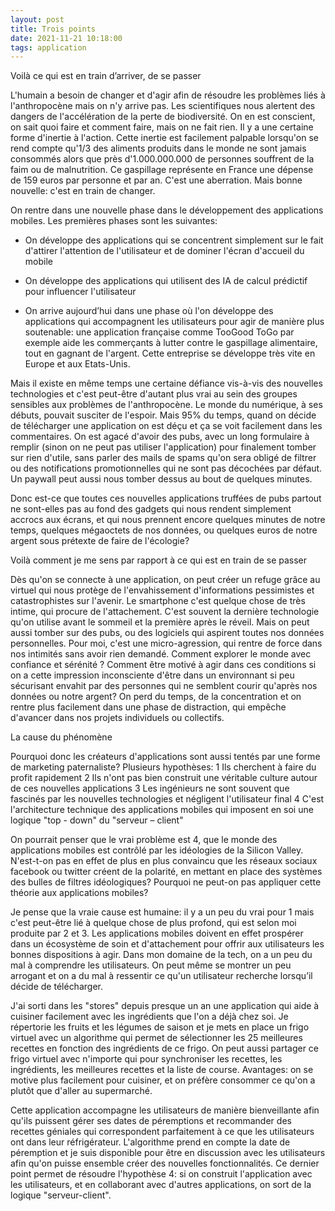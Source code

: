 ```yaml
---
layout: post
title: Trois points
date: 2021-11-21 10:18:00
tags: application
---
```


Voilà ce qui est en train d’arriver, de se passer

L'humain a besoin de changer et d'agir afin de résoudre les problèmes liés à l'anthropocène mais on n'y arrive pas. Les scientifiques nous alertent des dangers de l'accélération de la perte de biodiversité. On en est conscient, on sait quoi faire et comment faire, mais on ne fait rien. Il y a une certaine forme d'inertie à l'action. 
Cette inertie est facilement palpable lorsqu'on se rend compte qu'1/3 des aliments produits dans le monde ne sont jamais consommés alors que près d'1.000.000.000 de personnes souffrent de la faim ou de malnutrition. Ce gaspillage représente en France une dépense de 159 euros par personne et par an. C'est une aberration.
Mais bonne nouvelle: c'est en train de changer. 

On rentre dans une nouvelle phase dans le développement des applications mobiles. Les premières phases sont les suivantes:

- On développe des applications qui se concentrent simplement sur le fait d'attirer l'attention de l'utilisateur et de dominer l'écran d'accueil du mobile

- On développe des applications qui utilisent des IA de calcul prédictif pour influencer l'utilisateur

- On arrive aujourd’hui dans une phase où l'on développe des applications qui accompagnent les utilisateurs pour agir de manière plus soutenable: une application française comme TooGood ToGo par exemple aide les commerçants à lutter contre le gaspillage alimentaire, tout en gagnant de l'argent. Cette entreprise se développe très vite en Europe et aux Etats-Unis.

Mais il existe en même temps une certaine défiance vis-à-vis des nouvelles technologies et c'est peut-être d'autant plus vrai au sein des groupes sensibles aux problèmes de l'anthropocène. Le monde du numérique, à ses débuts, pouvait susciter de l'espoir. Mais 95% du temps, quand on décide de télécharger une application on est déçu et ça se voit facilement dans les commentaires. On est agacé d'avoir des pubs, avec un long formulaire à remplir (sinon on ne peut pas utiliser l'application) pour finalement tomber sur rien d'utile, sans parler des mails de spams qu'on sera obligé de filtrer ou des notifications promotionnelles qui ne sont pas décochées par défaut. Un paywall peut aussi nous tomber dessus au bout de quelques minutes. 

Donc est-ce que toutes ces nouvelles applications truffées de pubs partout ne sont-elles pas au fond des gadgets qui nous rendent simplement accrocs aux écrans, et qui nous prennent encore quelques minutes de notre temps, quelques mégaoctets de nos données, ou quelques euros de notre argent sous prétexte de faire de l'écologie?

Voilà comment je me sens par rapport à ce qui est en train de se passer

Dès qu'on se connecte à une application, on peut créer un refuge grâce au virtuel qui nous protège de l'envahissement d'informations pessimistes et catastrophistes sur l'avenir. Le smartphone c'est quelque chose de très intime, qui procure de l'attachement. C'est souvent la dernière technologie qu'on utilise avant le sommeil et la première après le réveil. Mais on peut aussi tomber sur des pubs, ou des logiciels qui aspirent toutes nos données personnelles. Pour moi, c'est une micro-agression, qui rentre de force dans nos intimités sans avoir rien demandé. Comment explorer le monde avec confiance et sérénité ? Comment être motivé à agir dans ces conditions si on a cette impression inconsciente d'être dans un environnant si peu sécurisant envahit par des personnes qui ne semblent courir qu'après nos données ou notre argent? On perd du temps, de la concentration et on rentre plus facilement dans une phase de distraction, qui empêche d'avancer dans nos projets individuels ou collectifs. 

La cause du phénomène 

Pourquoi donc les créateurs d'applications sont aussi tentés par une forme de marketing paternaliste? Plusieurs hypothèses:
1 Ils cherchent à faire du profit rapidement
2 Ils n'ont pas bien construit une véritable culture autour de ces nouvelles applications 
3 Les ingénieurs ne sont souvent que fascinés par les nouvelles technologies et négligent l'utilisateur final
4 C'est l'architecture technique des applications mobiles qui imposent en soi une logique "top - down" du "serveur – client"

On pourrait penser que le vrai problème est 4, que le monde des applications mobiles est contrôlé par les idéologies de la Silicon Valley. N'est-t-on pas en effet de plus en plus convaincu que les réseaux sociaux facebook ou twitter créent de la polarité, en mettant en place des systèmes des bulles de filtres idéologiques? Pourquoi ne peut-on pas appliquer cette théorie aux applications mobiles?

Je pense que la vraie cause est humaine: il y a un peu du vrai pour 1 mais c'est peut-être lié à quelque chose de plus profond, qui est selon moi produite par 2 et 3. Les applications mobiles doivent en effet prospérer dans un écosystème de soin et d'attachement pour offrir aux utilisateurs les bonnes dispositions à agir. Dans mon domaine de la tech, on a un peu du mal à comprendre les utilisateurs. On peut même se montrer un peu arrogant et on a du mal à ressentir ce qu'un utilisateur recherche lorsqu’il décide de télécharger. 

J'ai sorti dans les "stores" depuis presque un an une application qui aide à cuisiner facilement avec les ingrédients que l'on a déjà chez soi. Je répertorie les fruits et les légumes de saison et je mets en place un frigo virtuel avec un algorithme qui permet de sélectionner les 25 meilleures recettes en fonction des ingrédients de ce frigo. On peut aussi partager ce frigo virtuel avec n'importe qui pour synchroniser les recettes, les ingrédients, les meilleures recettes et la liste de course. Avantages: on se motive plus facilement pour cuisiner, et on préfère consommer ce qu'on a plutôt que d'aller au supermarché.

Cette application accompagne les utilisateurs de manière bienveillante afin qu'ils puissent gérer ses dates de péremptions et recommander des recettes géniales qui correspondent parfaitement à ce que les utilisateurs ont dans leur réfrigérateur. L'algorithme prend en compte la date de péremption et je suis disponible pour être en discussion avec les utilisateurs afin qu'on puisse ensemble créer des nouvelles fonctionnalités. Ce dernier point permet de résoudre l'hypothèse 4: si on construit l'application avec les utilisateurs, et en collaborant avec d'autres applications, on sort de la logique "serveur-client".
